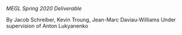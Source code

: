 *MEGL Spring 2020 Deliverable*

By Jacob Schreiber, Kevin Troung, Jean-Marc Daviau-Williams
Under supervision of Anton Lukyanenko
